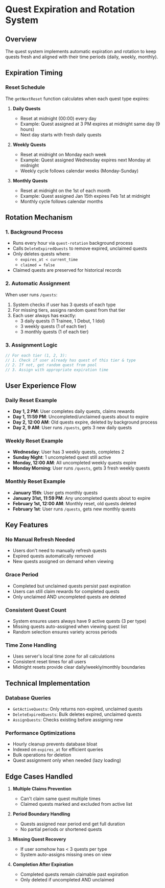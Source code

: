 # Quest Expiration and Rotation System

## Overview
The quest system implements automatic expiration and rotation to keep quests fresh and aligned with their time periods (daily, weekly, monthly).

## Expiration Timing

### Reset Schedule
The `getNextReset` function calculates when each quest type expires:

1. **Daily Quests**
   - Reset at midnight (00:00) every day
   - Example: Quest assigned at 3 PM expires at midnight same day (9 hours)
   - Next day starts with fresh daily quests

2. **Weekly Quests**
   - Reset at midnight on Monday each week
   - Example: Quest assigned Wednesday expires next Monday at midnight
   - Weekly cycle follows calendar weeks (Monday-Sunday)

3. **Monthly Quests**
   - Reset at midnight on the 1st of each month
   - Example: Quest assigned Jan 15th expires Feb 1st at midnight
   - Monthly cycle follows calendar months

## Rotation Mechanism

### 1. Background Process
- Runs every hour via `quest-rotation` background process
- Calls `DeleteExpiredQuests` to remove expired, unclaimed quests
- Only deletes quests where:
  - `expires_at < current_time`
  - `claimed = false`
- Claimed quests are preserved for historical records

### 2. Automatic Assignment
When user runs `/quests`:
1. System checks if user has 3 quests of each type
2. For missing tiers, assigns random quest from that tier
3. Each user always has exactly:
   - 3 daily quests (1 Trainee, 1 Debut, 1 Idol)
   - 3 weekly quests (1 of each tier)
   - 3 monthly quests (1 of each tier)

### 3. Assignment Logic
```go
// For each tier (1, 2, 3):
// 1. Check if user already has quest of this tier & type
// 2. If not, get random quest from pool
// 3. Assign with appropriate expiration time
```

## User Experience Flow

### Daily Reset Example
- **Day 1, 2 PM**: User completes daily quests, claims rewards
- **Day 1, 11:59 PM**: Uncompleted/unclaimed quests about to expire
- **Day 2, 12:00 AM**: Old quests expire, deleted by background process
- **Day 2, 9 AM**: User runs `/quests`, gets 3 new daily quests

### Weekly Reset Example
- **Wednesday**: User has 3 weekly quests, completes 2
- **Sunday Night**: 1 uncompleted quest still active
- **Monday, 12:00 AM**: All uncompleted weekly quests expire
- **Monday Morning**: User runs `/quests`, gets 3 fresh weekly quests

### Monthly Reset Example
- **January 15th**: User gets monthly quests
- **January 31st, 11:59 PM**: Any uncompleted quests about to expire
- **February 1st, 12:00 AM**: Monthly reset, old quests deleted
- **February 1st**: User runs `/quests`, gets new monthly quests

## Key Features

### No Manual Refresh Needed
- Users don't need to manually refresh quests
- Expired quests automatically removed
- New quests assigned on demand when viewing

### Grace Period
- Completed but unclaimed quests persist past expiration
- Users can still claim rewards for completed quests
- Only unclaimed AND uncompleted quests are deleted

### Consistent Quest Count
- System ensures users always have 9 active quests (3 per type)
- Missing quests auto-assigned when viewing quest list
- Random selection ensures variety across periods

### Time Zone Handling
- Uses server's local time zone for all calculations
- Consistent reset times for all users
- Midnight resets provide clear daily/weekly/monthly boundaries

## Technical Implementation

### Database Queries
- `GetActiveQuests`: Only returns non-expired, unclaimed quests
- `DeleteExpiredQuests`: Bulk deletes expired, unclaimed quests
- `AssignQuests`: Checks existing before assigning new

### Performance Optimizations
- Hourly cleanup prevents database bloat
- Indexed on `expires_at` for efficient queries
- Bulk operations for deletion
- Quest assignment only when needed (lazy loading)

## Edge Cases Handled

1. **Multiple Claims Prevention**
   - Can't claim same quest multiple times
   - Claimed quests marked and excluded from active list

2. **Period Boundary Handling**
   - Quests assigned near period end get full duration
   - No partial periods or shortened quests

3. **Missing Quest Recovery**
   - If user somehow has < 3 quests per type
   - System auto-assigns missing ones on view

4. **Completion After Expiration**
   - Completed quests remain claimable past expiration
   - Only deleted if uncompleted AND unclaimed
